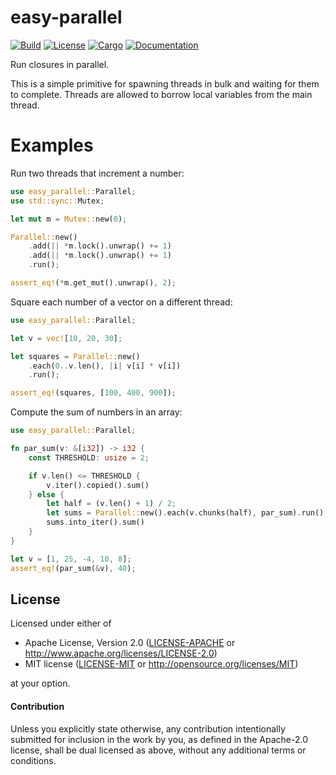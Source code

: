 # easy-parallel

[![Build](https://github.com/smol-rs/easy-parallel/workflows/Build%20and%20test/badge.svg)](
https://github.com/smol-rs/easy-parallel/actions)
[![License](https://img.shields.io/badge/license-MIT%2FApache--2.0-blue.svg)](
https://github.com/smol-rs/easy-parallel)
[![Cargo](https://img.shields.io/crates/v/easy-parallel.svg)](
https://crates.io/crates/easy-parallel)
[![Documentation](https://docs.rs/easy-parallel/badge.svg)](
https://docs.rs/easy-parallel)

Run closures in parallel.

This is a simple primitive for spawning threads in bulk and waiting for them to complete.
Threads are allowed to borrow local variables from the main thread.

# Examples

Run two threads that increment a number:

```rust
use easy_parallel::Parallel;
use std::sync::Mutex;

let mut m = Mutex::new(0);

Parallel::new()
    .add(|| *m.lock().unwrap() += 1)
    .add(|| *m.lock().unwrap() += 1)
    .run();

assert_eq!(*m.get_mut().unwrap(), 2);
```

Square each number of a vector on a different thread:

```rust
use easy_parallel::Parallel;

let v = vec![10, 20, 30];

let squares = Parallel::new()
    .each(0..v.len(), |i| v[i] * v[i])
    .run();

assert_eq!(squares, [100, 400, 900]);
```

Compute the sum of numbers in an array:

```rust
use easy_parallel::Parallel;

fn par_sum(v: &[i32]) -> i32 {
    const THRESHOLD: usize = 2;

    if v.len() <= THRESHOLD {
        v.iter().copied().sum()
    } else {
        let half = (v.len() + 1) / 2;
        let sums = Parallel::new().each(v.chunks(half), par_sum).run();
        sums.into_iter().sum()
    }
}

let v = [1, 25, -4, 10, 8];
assert_eq!(par_sum(&v), 40);
```

## License

Licensed under either of

 * Apache License, Version 2.0 ([LICENSE-APACHE](LICENSE-APACHE) or http://www.apache.org/licenses/LICENSE-2.0)
 * MIT license ([LICENSE-MIT](LICENSE-MIT) or http://opensource.org/licenses/MIT)

at your option.

#### Contribution

Unless you explicitly state otherwise, any contribution intentionally submitted
for inclusion in the work by you, as defined in the Apache-2.0 license, shall be
dual licensed as above, without any additional terms or conditions.
